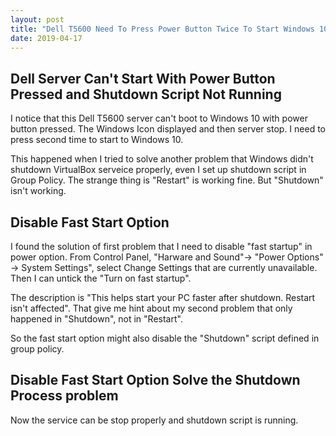```yaml
---
layout: post
title: "Dell T5600 Need To Press Power Button Twice To Start Windows 10"
date: 2019-04-17
---
```

## Dell Server Can't Start With Power Button Pressed and Shutdown Script Not Running

   I notice that this Dell T5600 server can't boot to Windows 10 with power button pressed.  The Windows Icon displayed and 
   then server stop.  I need to press second time to start to Windows 10.
   
   This happened when I tried to solve another problem that Windows didn't shutdown VirtualBox serveice properly, even I set up
   shutdown script in Group Policy. The strange thing is "Restart" is working fine.  But "Shutdown" isn't working.
   
## Disable Fast Start Option

   I found the solution of first problem that I need to disable "fast startup" in power option.
   From Control Panel, "Harware and Sound"-> "Power Options" -> System Settings", select Change Settings that are currently unavailable.
   Then I can untick the "Turn on fast startup".  
   
   The description is "This helps start your PC faster after shutdown.  Restart isn't affected".  That give me hint about my second 
   problem that only happened in "Shutdown", not in "Restart".  
   
   So the fast start option might also disable the "Shutdown" script defined in group policy.  
   
 ## Disable Fast Start Option Solve the Shutdown Process problem
 
   Now the service can be stop properly and shutdown script is running.  
